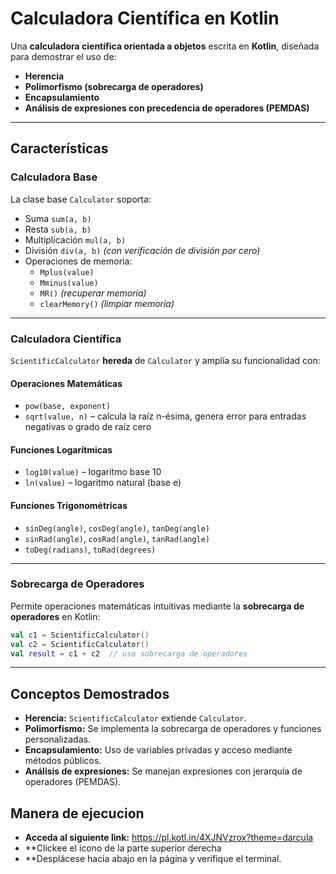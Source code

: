#  Calculadora Científica en Kotlin

Una **calculadora científica orientada a objetos** escrita en **Kotlin**, diseñada para demostrar el uso de:
- **Herencia**
- **Polimorfismo (sobrecarga de operadores)**
- **Encapsulamiento**
- **Análisis de expresiones con precedencia de operadores (PEMDAS)**

---

##  Características

###  Calculadora Base
La clase base `Calculator` soporta:
- Suma `sum(a, b)`
- Resta `sub(a, b)`
- Multiplicación `mul(a, b)`
- División `div(a, b)` *(con verificación de división por cero)*
- Operaciones de memoria:
  - `Mplus(value)`
  - `Mminus(value)`
  - `MR()` *(recuperar memoria)*
  - `clearMemory()` *(limpiar memoria)*

---

### Calculadora Científica
`ScientificCalculator` **hereda** de `Calculator` y amplía su funcionalidad con:

####  Operaciones Matemáticas
- `pow(base, exponent)`
- `sqrt(value, n)` – calcula la raíz n-ésima, genera error para entradas negativas o grado de raíz cero

####  Funciones Logarítmicas
- `log10(value)` – logaritmo base 10
- `ln(value)` – logaritmo natural (base e)

####  Funciones Trigonométricas
- `sinDeg(angle)`, `cosDeg(angle)`, `tanDeg(angle)`
- `sinRad(angle)`, `cosRad(angle)`, `tanRad(angle)`
- `toDeg(radians)`, `toRad(degrees)`

---

###  Sobrecarga de Operadores
Permite operaciones matemáticas intuitivas mediante la **sobrecarga de operadores** en Kotlin:

```kotlin
val c1 = ScientificCalculator()
val c2 = ScientificCalculator()
val result = c1 + c2  // usa sobrecarga de operadores
```
---

## Conceptos Demostrados
- **Herencia:** `ScientificCalculator` extiende `Calculator`.  
- **Polimorfismo:** Se implementa la sobrecarga de operadores y funciones personalizadas.  
- **Encapsulamiento:** Uso de variables privadas y acceso mediante métodos públicos.  
- **Análisis de expresiones:** Se manejan expresiones con jerarquía de operadores (PEMDAS).

## Manera de ejecucion

- **Acceda al siguiente link:** https://pl.kotl.in/4XJNVzrox?theme=darcula
- **Clickee el icono de la parte superior derecha
- **Desplácese hacia abajo en la página y verifique el terminal.
